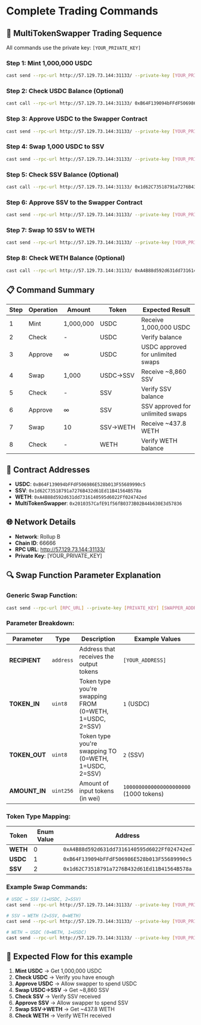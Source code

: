 # Complete Trading Commands

## 🚀 **MultiTokenSwapper Trading Sequence**

All commands use the private key: `[YOUR_PRIVATE_KEY]`

### **Step 1: Mint 1,000,000 USDC**
```bash
cast send --rpc-url http://57.129.73.144:31133/ --private-key [YOUR_PRIVATE_KEY] 0xB64F139094bFFdF506986E528b013F55689990c5 "mint(address,uint256)" [YOUR_ADDRESS] 1000000000000000000000000
```

### **Step 2: Check USDC Balance (Optional)**
```bash
cast call --rpc-url http://57.129.73.144:31133/ 0xB64F139094bFFdF506986E528b013F55689990c5 "balanceOf(address)" [YOUR_ADDRESS]
```

### **Step 3: Approve USDC to the Swapper Contract**
```bash
cast send --rpc-url http://57.129.73.144:31133/ --private-key [YOUR_PRIVATE_KEY] 0xB64F139094bFFdF506986E528b013F55689990c5 "approve(address,uint256)" 0x2010357CafE91f56fB0373B02B44b630E3d57836 1000000000000000000000000
```

### **Step 4: Swap 1,000 USDC to SSV**
```bash
cast send --rpc-url http://57.129.73.144:31133/ --private-key [YOUR_PRIVATE_KEY] 0x2010357CafE91f56fB0373B02B44b630E3d57836 "swap(address,uint8,uint8,uint256)" [YOUR_ADDRESS] 1 2 1000000000000000000000
```

### **Step 5: Check SSV Balance (Optional)**
```bash
cast call --rpc-url http://57.129.73.144:31133/ 0x1d62C73518791a7276B432d61Ed11B41564B578a "balanceOf(address)" [YOUR_ADDRESS]
```

### **Step 6: Approve SSV to the Swapper Contract**
```bash
cast send --rpc-url http://57.129.73.144:31133/ --private-key [YOUR_PRIVATE_KEY] 0x1d62C73518791a7276B432d61Ed11B41564B578a "approve(address,uint256)" 0x2010357CafE91f56fB0373B02B44b630E3d57836 1000000000000000000000000
```

### **Step 7: Swap 10 SSV to WETH**
```bash
cast send --rpc-url http://57.129.73.144:31133/ --private-key [YOUR_PRIVATE_KEY] 0x2010357CafE91f56fB0373B02B44b630E3d57836 "swap(address,uint8,uint8,uint256)" [YOUR_ADDRESS] 2 0 10000000000000000000
```

### **Step 8: Check WETH Balance (Optional)**
```bash
cast call --rpc-url http://57.129.73.144:31133/ 0xA4B88d592d631dd7316140595d6022Ff024742ed "balanceOf(address)" [YOUR_ADDRESS]
```

## 📋 **Command Summary**

| Step | Operation | Amount | Token | Expected Result |
|------|-----------|--------|-------|-----------------|
| 1 | Mint | 1,000,000 | USDC | Receive 1,000,000 USDC |
| 2 | Check | - | USDC | Verify balance |
| 3 | Approve | ∞ | USDC | USDC approved for unlimited swaps |
| 4 | Swap | 1,000 | USDC→SSV | Receive ~8,860 SSV |
| 5 | Check | - | SSV | Verify SSV balance |
| 6 | Approve | ∞ | SSV | SSV approved for unlimited swaps |
| 7 | Swap | 10 | SSV→WETH | Receive ~437.8 WETH |
| 8 | Check | - | WETH | Verify WETH balance |

## 🔧 **Contract Addresses**

- **USDC**: `0xB64F139094bFFdF506986E528b013F55689990c5`
- **SSV**: `0x1d62C73518791a7276B432d61Ed11B41564B578a`
- **WETH**: `0xA4B88d592d631dd7316140595d6022Ff024742ed`
- **MultiTokenSwapper**: `0x2010357CafE91f56fB0373B02B44b630E3d57836`

## 🌐 **Network Details**

- **Network**: Rollup B
- **Chain ID**: 66666
- **RPC URL**: http://57.129.73.144:31133/
- **Private Key**: [YOUR_PRIVATE_KEY]

## 🔍 **Swap Function Parameter Explanation**

### **Generic Swap Function:**
```bash
cast send --rpc-url [RPC_URL] --private-key [PRIVATE_KEY] [SWAPPER_ADDRESS] "swap(address,uint8,uint8,uint256)" [RECIPIENT] [TOKEN_IN] [TOKEN_OUT] [AMOUNT_IN]
```

### **Parameter Breakdown:**

| Parameter | Type | Description | Example Values |
|-----------|------|-------------|----------------|
| **RECIPIENT** | `address` | Address that receives the output tokens | `[YOUR_ADDRESS]` |
| **TOKEN_IN** | `uint8` | Token type you're swapping FROM (0=WETH, 1=USDC, 2=SSV) | `1` (USDC) |
| **TOKEN_OUT** | `uint8` | Token type you're swapping TO (0=WETH, 1=USDC, 2=SSV) | `2` (SSV) |
| **AMOUNT_IN** | `uint256` | Amount of input tokens (in wei) | `1000000000000000000000` (1000 tokens) |

### **Token Type Mapping:**

| Token | Enum Value | Address |
|-------|------------|---------|
| **WETH** | 0 | `0xA4B88d592d631dd7316140595d6022Ff024742ed` |
| **USDC** | 1 | `0xB64F139094bFFdF506986E528b013F55689990c5` |
| **SSV** | 2 | `0x1d62C73518791a7276B432d61Ed11B41564B578a` |

### **Example Swap Commands:**

```bash
# USDC → SSV (1=USDC, 2=SSV)
cast send --rpc-url http://57.129.73.144:31133/ --private-key [YOUR_PRIVATE_KEY] 0x2010357CafE91f56fB0373B02B44b630E3d57836 "swap(address,uint8,uint8,uint256)" [YOUR_ADDRESS] 1 2 1000000000000000000000

# SSV → WETH (2=SSV, 0=WETH)
cast send --rpc-url http://57.129.73.144:31133/ --private-key [YOUR_PRIVATE_KEY] 0x2010357CafE91f56fB0373B02B44b630E3d57836 "swap(address,uint8,uint8,uint256)" [YOUR_ADDRESS] 2 0 10000000000000000000

# WETH → USDC (0=WETH, 1=USDC)
cast send --rpc-url http://57.129.73.144:31133/ --private-key [YOUR_PRIVATE_KEY] 0x2010357CafE91f56fB0373B02B44b630E3d57836 "swap(address,uint8,uint8,uint256)" [YOUR_ADDRESS] 0 1 1000000000000000000000
```

## 🎯 **Expected Flow for this example**

1. **Mint USDC** → Get 1,000,000 USDC
2. **Check USDC** → Verify you have enough
3. **Approve USDC** → Allow swapper to spend USDC
4. **Swap USDC→SSV** → Get ~8,860 SSV
5. **Check SSV** → Verify SSV received
6. **Approve SSV** → Allow swapper to spend SSV
7. **Swap SSV→WETH** → Get ~437.8 WETH
8. **Check WETH** → Verify WETH received
